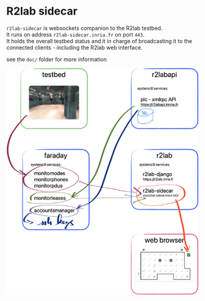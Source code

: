# R2lab sidecar

`r2lab-sidecar` is websockets companion to the R2lab testbed.  
It runs on address `r2lab-sidecar.inria.fr` on port `443`.  
It holds the overall testbed status and it in charge of broadcasting it to the
connected clients - including the R2lab web interface.

see the `doc/` folder for more information

![Overview](doc/AA-1-statusflow.png)
